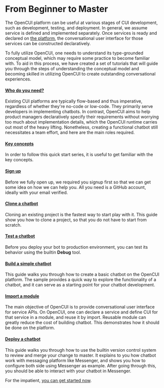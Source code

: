 # From Beginner to Master
The OpenCUI platform can be useful at various stages of CUI development, such as development, testing, and deployment. In general, we assume service is defined and implemented separately. Once services is ready and declared on [the platform](https://build.opencui.io), the conversational user interface for those services can be constructed declaratively. 

To fully utilize OpenCUI, one needs to understand its type-grounded conceptual model, which may require some practice to become familiar with. To aid in this process, we have created a set of tutorials that will guide you through the steps of understanding the conceptual model and becoming skilled in utilizing OpenCUI to create outstanding conversational experiences.

#### [Who do you need?](are-you-ready.md)
Existing CUI platforms are typically flow-based and thus imperative, regardless of whether they're no-code or low-code. They primarily serve developers in implementing chatbots. In contrast, OpenCUI aims to help product managers declaratively specify their requirements without worrying too much about implementation details, which the OpenCUI runtime carries out most of the heavy lifting. Nonetheless, creating a functional chatbot still necessitates a team effort, and here are the main roles required.

#### [Key concepts](concepts.md)
In order to follow this quick start series, it is useful to get familiar with the key concepts.

#### [Sign up](signingup.md)
Before we fully open up, we required you signup first so that we can get some idea on how we can help you. All you need is a GitHub account, ideally with your email verified. 

#### [Clone a chatbot](start-with-clone.md)
Cloning an existing project is the fastest way to start play with it. This guide show you how to clone a project, so that you do not have to start from scratch.

#### [Test a chatbot](debug.md)
Before you deploy your bot to production environment, you can test its behavior using the builtin **Debug** tool.

#### [Build a simple chatbot](pingpong.md)
This guide walks you through how to create a basic chatbot on the OpenCUI platform. The sample provides a quick way to explore the functionality of a chatbot, and it can serve as a starting point for your chatbot development. 

#### [Import a module](use-hours.md)
The main objective of OpenCUI is to provide conversational user interface for service APIs. On OpenCUI, one can declare a service and define CUI for that service in a module, and reuse it by import. Reusable module can greatly reduce the cost of building chatbot. This demonstrates how it should be done on the platform.

#### [Deploy a chatbot](quickstart-channel.md)
This guide walks you through how to use the builtin version control system to review and merge your change to master. It explains to you how chatbot work with messaging platform like Messenger, and shows you how to configure both side using Messenger as example. After going through this, you should be able to interact with your chatbot in Messenger. 


For the impatient, [you can get started now](https://build.opencui.io).
